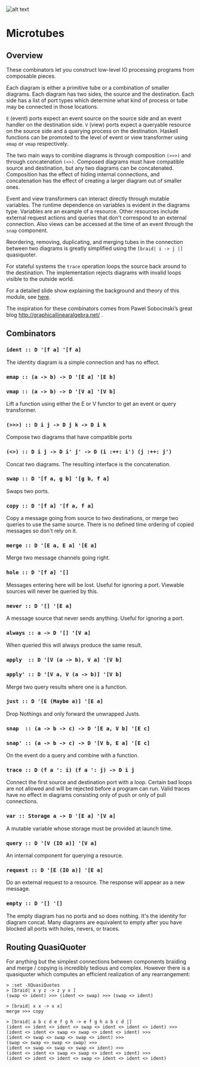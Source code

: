 ![alt text][logo]

# Microtubes

## Overview

These combinators let you construct low-level IO processing programs from
composable pieces.

Each diagram is either a primitive tube or a combination of smaller diagrams.
Each diagram has two sides, the source and the destination. Each side has
a list of port types which determine what kind of process or tube may be
connected in those locations.

`E` (event) ports expect an event source on the source side and an event
handler on the destination side.  `V` (view) ports expect a queryable resource
on the source side and a querying process on the destination. Haskell functions
can be promoted to the level of event or view transformer using `emap` or
`vmap` respectively.

The two main ways to combine diagrams is through composition `(>>>)` and
through concatenation `(<>)`. Composed diagrams must have compatible source
and destination, but any two diagrams can be concatenated. Composition has
the effect of hiding internal connections, and concatenation has the effect
of creating a larger diagram out of smaller ones.

Event and view transformers can interact directly through mutable variables.
The runtime dependence on variables is evident in the diagrams type. Variables
are an example of a resource. Other resources include external request actions
and queries that don't correspond to an external connection. Also views can be
accessed at the time of an event through the `snap` component.

Reordering, removing, duplicating, and merging tubes in the connection between
two diagrams is greatly simplified using the `[braid| i -> j |]` quasiquoter.

For stateful systems the `trace` operation loops the source back around to the
destination. The implementation rejects diagrams with invalid loops visible
to the outside world.

For a detailed slide show explaining the background and theory of this module,
see
[here](https://docs.google.com/presentation/d/1ZTHNJolxcUYrl-aPAMHfb5e0EQ_Fxpm8KYgbC1UHtt4/edit?usp=sharing).

The inspiration for these combinators comes from Pawel Sobocinski’s great blog
http://graphicallinearalgebra.net/ .

## Combinators

### `ident :: D '[f a] '[f a]`
The identity diagram is a simple connection and has no effect.

### `emap :: (a -> b) -> D '[E a] '[E b]`
### `vmap :: (a -> b) -> D '[V a] '[V b]`
Lift a function using either the E or V functor to get an event or
query transformer.

### `(>>>) :: D i j -> D j k -> D i k`
Compose two diagrams that have compatible ports

### `(<>) :: D i j -> D i' j' -> D (i :++: i') (j :++: j')`
Concat two diagrams. The resulting interface is the concatenation.

### `swap :: D '[f a, g b] '[g b, f a]`
Swaps two ports.

### `copy :: D '[f a] '[f a, f a]`
Copy a message going from source to two destinations, or merge two queries to
use the same source. There is no defined time ordering of copied messages
so don't rely on it.

### `merge :: D '[E a, E a] '[E a]`
Merge two message channels going right.

### `hole :: D '[f a] '[]`
Messages entering here will be lost. Useful for ignoring a port. Viewable sources
will never be queried by this.

### `never :: D '[] '[E a]`
A message source that never sends anything. Useful for ignoring a port.

### `always :: a -> D '[] '[V a]`
When queried this will always produce the same result.

### `apply  :: D '[V (a -> b), V a] '[V b]`
### `apply' :: D '[V a, V (a -> b)] '[V b]`
Merge two query results where one is a function.

### `just :: D '[E (Maybe a)] '[E a]`
Drop Nothings and only forward the unwrapped Justs.

### `snap  :: (a -> b -> c) -> D '[E a, V b] '[E c]`
### `snap' :: (a -> b -> c) -> D '[V b, E a] '[E c]`
On the event do a query and combine with a function.

### `trace :: D (f a ': i) (f a ': j) -> D i j`
Connect the first source and destination port with a loop. Certain bad loops
are not allowed and will be rejected before a program can run. Valid traces have
no effect in diagrams consisting only of push or only of pull connections.

### `var :: Storage a -> D '[E a] '[V a]`
A mutable variable whose storage must be provided at launch time.

### `query :: D '[V (IO a)] '[V a]`
An internal component for querying a resource.

### `request :: D '[E (IO a)] '[E a]`
Do an external request to a resource. The response will appear as a new
message.

### `empty :: D '[] '[]`
The empty diagram has no ports and so does nothing. It's the identity for
diagram concat. Many diagrams are equivalent to empty after you have
blocked all ports with holes, nevers, or traces.

## Routing QuasiQuoter

For anything but the simplest connections between components braiding and
merge / copying is incredibly tedious and complex. However there is a
quasiquoter which computes an efficient realization of any rearrangement:

```
> :set -XQuasiQuotes
> [braid| x y z -> z y x ]
(swap <> ident) >>> (ident <> swap) >>> (swap <> ident)

> [braid| x x -> x x]
merge >>> copy

> [braid| a b c d e f g h -> e f g h a b c d |]
(ident <> ident <> ident <> swap <> ident <> ident <> ident) >>>
(ident <> ident <> swap <> swap <> ident <> ident) >>>
(ident <> swap <> swap <> swap <> ident) >>>
(swap <> swap <> swap <> swap) >>>
(ident <> swap <> swap <> swap <> ident) >>>
(ident <> ident <> swap <> swap <> ident <> ident) >>>
(ident <> ident <> ident <> swap <> ident <> ident <> ident)
```

[logo]: https://raw.githubusercontent.com/evanrinehart/microtubes/master/image.png "Combinator Symbols"
